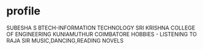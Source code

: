 # profile
SUBESHA S
BTECH-INFORMATION TECHNOLOGY
SRI KRISHNA COLLEGE OF ENGINEERING
KUNIAMUTHUR
COIMBATORE
HOBBIES - LISTENING TO RAJA SIR MUSIC,DANCING,READING NOVELS
